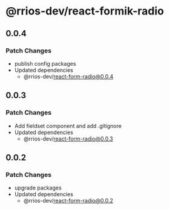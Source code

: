 # @rrios-dev/react-formik-radio

## 0.0.4

### Patch Changes

- publish config packages
- Updated dependencies
  - @rrios-dev/react-form-radio@0.0.4

## 0.0.3

### Patch Changes

- Add fieldset component and add .gitignore
- Updated dependencies
  - @rrios-dev/react-form-radio@0.0.3

## 0.0.2

### Patch Changes

- upgrade packages
- Updated dependencies
  - @rrios-dev/react-form-radio@0.0.2
